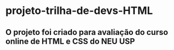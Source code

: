 # projeto-trilha-de-devs-HTML
## O projeto foi criado para avaliação do curso online de HTML e CSS do NEU USP
